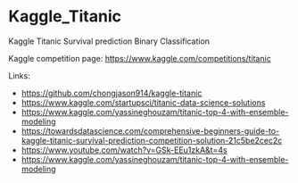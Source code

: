 # Kaggle_Titanic

Kaggle Titanic Survival prediction
Binary Classification

Kaggle competition page: https://www.kaggle.com/competitions/titanic

Links:
* https://github.com/chongjason914/kaggle-titanic
* https://www.kaggle.com/startupsci/titanic-data-science-solutions
* https://www.kaggle.com/yassineghouzam/titanic-top-4-with-ensemble-modeling
* https://towardsdatascience.com/comprehensive-beginners-guide-to-kaggle-titanic-survival-prediction-competition-solution-21c5be2cec2c
* https://www.youtube.com/watch?v=GSk-EEu1zkA&t=4s
* https://www.kaggle.com/yassineghouzam/titanic-top-4-with-ensemble-modeling
